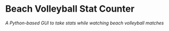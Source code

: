 # Beach Volleyball Stat Counter
_A Python-based GUI to take stats while watching beach volleyball matches_
